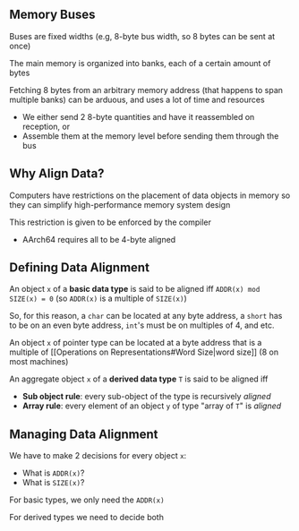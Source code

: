 ## Memory Buses

Buses are fixed widths (e.g, 8-byte bus width, so 8 bytes can be sent at once)

The main memory is organized into banks, each of a certain amount of bytes

Fetching 8 bytes from an arbitrary memory address (that happens to span multiple banks) can be arduous, and uses a lot of time and resources

- We either send 2 8-byte quantities and have it reassembled on reception, or
- Assemble them at the memory level before sending them through the bus

## Why Align Data?

Computers have restrictions on the placement of data objects in memory so they can simplify high-performance memory system design

This restriction is given to be enforced by the compiler

- AArch64 requires all to be 4-byte aligned

## Defining Data Alignment

An object `x` of a **basic data type** is said to be aligned $\text{iff}$ `ADDR(x) mod SIZE(x) = 0` (so `ADDR(x)` is a multiple of `SIZE(x)`)

So, for this reason, a `char` can be located at any byte address, a `short` has to be on an even byte address, `int`'s must be on multiples of 4, and etc.

An object `x` of pointer type can be located at a byte address that is a multiple of [[Operations on Representations#Word Size|word size]] (8 on most machines)

An aggregate object `x` of a **derived data type** `T` is said to be aligned $\text{iff}$

- **Sub object rule**: every sub-object of the type is recursively _aligned_
- **Array rule**: every element of an object `y` of type "array of `T`" is _aligned_

## Managing Data Alignment

We have to make 2 decisions for every object `x`:

- What is `ADDR(x)`?
- What is `SIZE(x)`?

For basic types, we only need the `ADDR(x)`

For derived types we need to decide both
